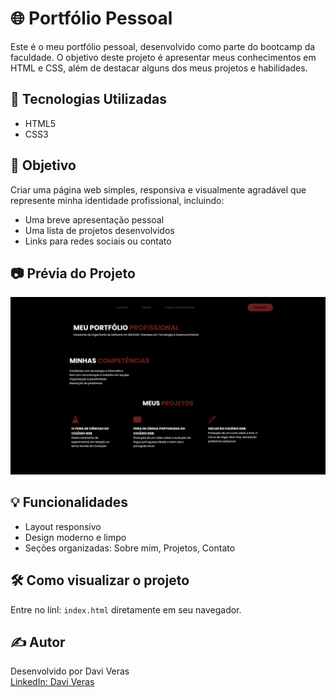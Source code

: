 # 🌐 Portfólio Pessoal

Este é o meu portfólio pessoal, desenvolvido como parte do bootcamp da faculdade. O objetivo deste projeto é apresentar meus conhecimentos em HTML e CSS, além de destacar alguns dos meus projetos e habilidades.

## 🚀 Tecnologias Utilizadas

- HTML5
- CSS3

## 🎯 Objetivo

Criar uma página web simples, responsiva e visualmente agradável que represente minha identidade profissional, incluindo:

- Uma breve apresentação pessoal
- Uma lista de projetos desenvolvidos
- Links para redes sociais ou contato

## 📷 Prévia do Projeto

![Prévia do Portfólio](./assets/preview.png)

## 💡 Funcionalidades

- Layout responsivo
- Design moderno e limpo
- Seções organizadas: Sobre mim, Projetos, Contato

## 🛠️ Como visualizar o projeto

Entre no linl: `index.html` diretamente em seu navegador.

## ✍️ Autor

Desenvolvido por Davi Veras  
[LinkedIn: Davi Veras](https://www.linkedin.com/in/davi-veras-959a04360/)
